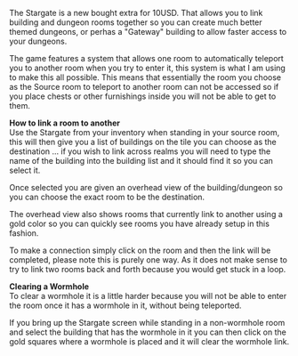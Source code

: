 The Stargate is a new bought extra for 10USD. That allows you to link building and dungeon rooms together so you can create much better themed dungeons, or perhas a "Gateway" building to allow faster access to your dungeons.

The game features a system that allows one room to automatically teleport you to another room when you try to enter it, this system is what I am using to make this all possible. This means that essentially the room you choose as the Source room to teleport to another room can not be accessed so if you place chests or other furnishings inside you will not be able to get to them.

**How to link a room to another**  
Use the Stargate from your inventory when standing in your source room, this will then give you a list of buildings on the tile you can choose as the destination ... if you wish to link across realms you will need to type the name of the building into the building list and it should find it so you can select it.

Once selected you are given an overhead view of the building/dungeon so you can choose the exact room to be the destination.

The overhead view also shows rooms that currently link to another using a gold color so you can quickly see rooms you have already setup in this fashion.

To make a connection simply click on the room and then the link will be completed, please note this is purely one way. As it does not make sense to try to link two rooms back and forth because you would get stuck in a loop.

**Clearing a Wormhole**  
To clear a wormhole it is a little harder because you will not be able to enter the room once it has a wormhole in it, without being teleported.

If you bring up the Stargate screen while standing in a non-wormhole room and select the building that has the wormhole in it you can then click on the gold squares where a wormhole is placed and it will clear the wormhole link.